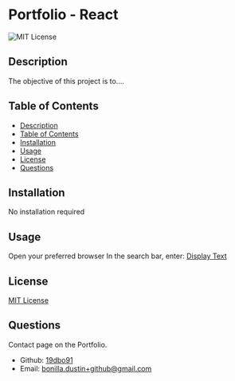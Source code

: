 # Portfolio - React

![MIT License](https://img.shields.io/badge/license-MIT%20License-green)

## Description

The objective of this project is to....

## Table of Contents

- [Description](#description)
- [Table of Contents](#table-of-contents)
- [Installation](#installation)
- [Usage](#usage)
- [License](#license)
- [Questions](#questions)

## Installation

No installation required

## Usage

Open your preferred browser
 In the search bar, enter: [Display Text](#)

## License

[MIT License](https://choosealicense.com/licenses/mit/)

## Questions

Contact page on the Portfolio.
- Github: [19dbo91](https://github.com/19dbo91)
- Email: [bonilla.dustin+github@gmail.com](mailto:bonilla.dustin+github@gmail.com)
